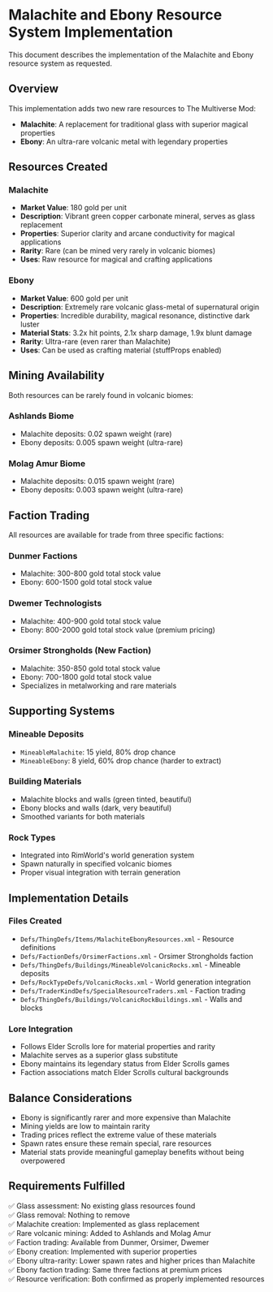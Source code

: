 # Malachite and Ebony Resource System Implementation

This document describes the implementation of the Malachite and Ebony resource system as requested.

## Overview

This implementation adds two new rare resources to The Multiverse Mod:
- **Malachite**: A replacement for traditional glass with superior magical properties
- **Ebony**: An ultra-rare volcanic metal with legendary properties

## Resources Created

### Malachite
- **Market Value**: 180 gold per unit
- **Description**: Vibrant green copper carbonate mineral, serves as glass replacement
- **Properties**: Superior clarity and arcane conductivity for magical applications
- **Rarity**: Rare (can be mined very rarely in volcanic biomes)
- **Uses**: Raw resource for magical and crafting applications

### Ebony  
- **Market Value**: 600 gold per unit
- **Description**: Extremely rare volcanic glass-metal of supernatural origin
- **Properties**: Incredible durability, magical resonance, distinctive dark luster
- **Material Stats**: 3.2x hit points, 2.1x sharp damage, 1.9x blunt damage
- **Rarity**: Ultra-rare (even rarer than Malachite)
- **Uses**: Can be used as crafting material (stuffProps enabled)

## Mining Availability

Both resources can be rarely found in volcanic biomes:

### Ashlands Biome
- Malachite deposits: 0.02 spawn weight (rare)
- Ebony deposits: 0.005 spawn weight (ultra-rare)

### Molag Amur Biome
- Malachite deposits: 0.015 spawn weight (rare) 
- Ebony deposits: 0.003 spawn weight (ultra-rare)

## Faction Trading

All resources are available for trade from three specific factions:

### Dunmer Factions
- Malachite: 300-800 gold total stock value
- Ebony: 600-1500 gold total stock value

### Dwemer Technologists
- Malachite: 400-900 gold total stock value
- Ebony: 800-2000 gold total stock value (premium pricing)

### Orsimer Strongholds (New Faction)
- Malachite: 350-850 gold total stock value
- Ebony: 700-1800 gold total stock value
- Specializes in metalworking and rare materials

## Supporting Systems

### Mineable Deposits
- `MineableMalachite`: 15 yield, 80% drop chance
- `MineableEbony`: 8 yield, 60% drop chance (harder to extract)

### Building Materials
- Malachite blocks and walls (green tinted, beautiful)
- Ebony blocks and walls (dark, very beautiful)
- Smoothed variants for both materials

### Rock Types
- Integrated into RimWorld's world generation system
- Spawn naturally in specified volcanic biomes
- Proper visual integration with terrain generation

## Implementation Details

### Files Created
- `Defs/ThingDefs/Items/MalachiteEbonyResources.xml` - Resource definitions
- `Defs/FactionDefs/OrsimerFactions.xml` - Orsimer Strongholds faction
- `Defs/ThingDefs/Buildings/MineableVolcanicRocks.xml` - Mineable deposits
- `Defs/RockTypeDefs/VolcanicRocks.xml` - World generation integration
- `Defs/TraderKindDefs/SpecialResourceTraders.xml` - Faction trading
- `Defs/ThingDefs/Buildings/VolcanicRockBuildings.xml` - Walls and blocks

### Lore Integration
- Follows Elder Scrolls lore for material properties and rarity
- Malachite serves as a superior glass substitute
- Ebony maintains its legendary status from Elder Scrolls games
- Faction associations match Elder Scrolls cultural backgrounds

## Balance Considerations

- Ebony is significantly rarer and more expensive than Malachite
- Mining yields are low to maintain rarity
- Trading prices reflect the extreme value of these materials
- Spawn rates ensure these remain special, rare resources
- Material stats provide meaningful gameplay benefits without being overpowered

## Requirements Fulfilled

✅ Glass assessment: No existing glass resources found  
✅ Glass removal: Nothing to remove  
✅ Malachite creation: Implemented as glass replacement  
✅ Rare volcanic mining: Added to Ashlands and Molag Amur  
✅ Faction trading: Available from Dunmer, Orsimer, Dwemer  
✅ Ebony creation: Implemented with superior properties  
✅ Ebony ultra-rarity: Lower spawn rates and higher prices than Malachite  
✅ Ebony faction trading: Same three factions at premium prices  
✅ Resource verification: Both confirmed as properly implemented resources  